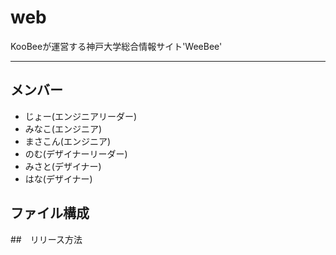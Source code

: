 # web
KooBeeが運営する神戸大学総合情報サイト'WeeBee'

---

## メンバー
* じょー(エンジニアリーダー)
* みなこ(エンジニア)
* まさこん(エンジニア)
* のむ(デザイナーリーダー)
* みさと(デザイナー)
* はな(デザイナー)

## ファイル構成

##　リリース方法